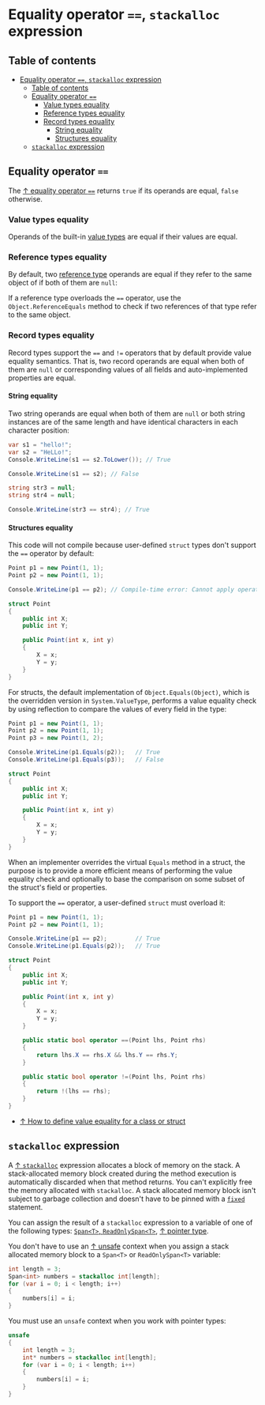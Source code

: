 # Equality operator `==`, `stackalloc` expression

## Table of contents

- [Equality operator `==`, `stackalloc` expression](#equality-operator--stackalloc-expression)
  - [Table of contents](#table-of-contents)
  - [Equality operator `==`](#equality-operator-)
    - [Value types equality](#value-types-equality)
    - [Reference types equality](#reference-types-equality)
    - [Record types equality](#record-types-equality)
      - [String equality](#string-equality)
      - [Structures equality](#structures-equality)
  - [`stackalloc` expression](#stackalloc-expression)

## Equality operator `==`

The [↑ equality operator `==`](https://learn.microsoft.com/en-us/dotnet/csharp/language-reference/operators/equality-operators#equality-operator-) returns `true` if its operands are equal, `false` otherwise.

### Value types equality

Operands of the built-in [value types](/csharp/types/value-types/value-types.md) are equal if their values are equal.

### Reference types equality

By default, two [reference type](/csharp/types/reference-types/reference-types.md) operands are equal if they refer to the same object of if both of them are `null`:

If a reference type overloads the `==` operator, use the `Object.ReferenceEquals` method to check if two references of that type refer to the same object.

### Record types equality

Record types support the `==` and `!=` operators that by default provide value equality semantics. That is, two record operands are equal when both of them are `null` or corresponding values of all fields and auto-implemented properties are equal.

#### String equality

Two string operands are equal when both of them are `null` or both string instances are of the same length and have identical characters in each character position:

```csharp
var s1 = "hello!";
var s2 = "HeLLo!";
Console.WriteLine(s1 == s2.ToLower()); // True

Console.WriteLine(s1 == s2); // False

string str3 = null;
string str4 = null;

Console.WriteLine(str3 == str4); // True
```

#### Structures equality

This code will not compile because user-defined `struct` types don't support the `==` operator by default:

```csharp
Point p1 = new Point(1, 1);
Point p2 = new Point(1, 1);

Console.WriteLine(p1 == p2); // Compile-time error: Cannot apply operator '==' to operands of type 'Point' and 'Point'

struct Point
{
    public int X;
    public int Y;

    public Point(int x, int y)
    {
        X = x;
        Y = y;
    }
}
```

For structs, the default implementation of `Object.Equals(Object)`, which is the overridden version in `System.ValueType`, performs a value equality check by using reflection to compare the values of every field in the type:

```csharp
Point p1 = new Point(1, 1);
Point p2 = new Point(1, 1);
Point p3 = new Point(1, 2);

Console.WriteLine(p1.Equals(p2));   // True
Console.WriteLine(p1.Equals(p3));   // False

struct Point
{
    public int X;
    public int Y;

    public Point(int x, int y)
    {
        X = x;
        Y = y;
    }
}
```

When an implementer overrides the virtual `Equals` method in a struct, the purpose is to provide a more efficient means of performing the value equality check and optionally to base the comparison on some subset of the struct's field or properties.

To support the `==` operator, a user-defined `struct` must overload it:

```csharp
Point p1 = new Point(1, 1);
Point p2 = new Point(1, 1);

Console.WriteLine(p1 == p2);        // True
Console.WriteLine(p1.Equals(p2));   // True

struct Point
{
    public int X;
    public int Y;

    public Point(int x, int y)
    {
        X = x;
        Y = y;
    }

    public static bool operator ==(Point lhs, Point rhs)
    {
        return lhs.X == rhs.X && lhs.Y == rhs.Y;
    }

    public static bool operator !=(Point lhs, Point rhs)
    {
        return !(lhs == rhs);
    }
}
```

- [↑ How to define value equality for a class or struct](https://docs.microsoft.com/en-us/dotnet/csharp/programming-guide/statements-expressions-operators/how-to-define-value-equality-for-a-type)

## `stackalloc` expression

A [↑ `stackalloc`](https://learn.microsoft.com/en-us/dotnet/csharp/language-reference/operators/stackalloc) expression allocates a block of memory on the stack. A stack-allocated memory block created during the method execution is automatically discarded when that method returns. You can't explicitly free the memory allocated with `stackalloc`. A stack allocated memory block isn't subject to garbage collection and doesn't have to be pinned with a [`fixed`](/csharp/memory/garbage-collector.md#fixed-keyword) statement.

You can assign the result of a `stackalloc` expression to a variable of one of the following types: [`Span<T>`, `ReadOnlySpan<T>`](/csharp/types/value-types/struct-types.md#spant-readonlyspant), [↑ pointer type](https://learn.microsoft.com/en-us/dotnet/csharp/language-reference/unsafe-code#pointer-types).

You don't have to use an [↑ unsafe](https://learn.microsoft.com/en-us/dotnet/csharp/language-reference/keywords/unsafe) context when you assign a stack allocated memory block to a `Span<T>` or `ReadOnlySpan<T>` variable:

```csharp
int length = 3;
Span<int> numbers = stackalloc int[length];
for (var i = 0; i < length; i++)
{
    numbers[i] = i;
}
```

You must use an `unsafe` context when you work with pointer types:

```csharp
unsafe
{
    int length = 3;
    int* numbers = stackalloc int[length];
    for (var i = 0; i < length; i++)
    {
        numbers[i] = i;
    }
}
```
